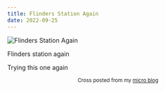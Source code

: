 ```yaml
---
title: Flinders Station Again
date: 2022-09-25
---
```

![Flinders Station Again](/f6da0a760a.jpg)

<p>Flinders station again</p>
<p>Trying this one again</p>



<center><small>Cross posted from my <a href='http://micro.blog/joshnicholas'>micro blog</a></small></center>

    